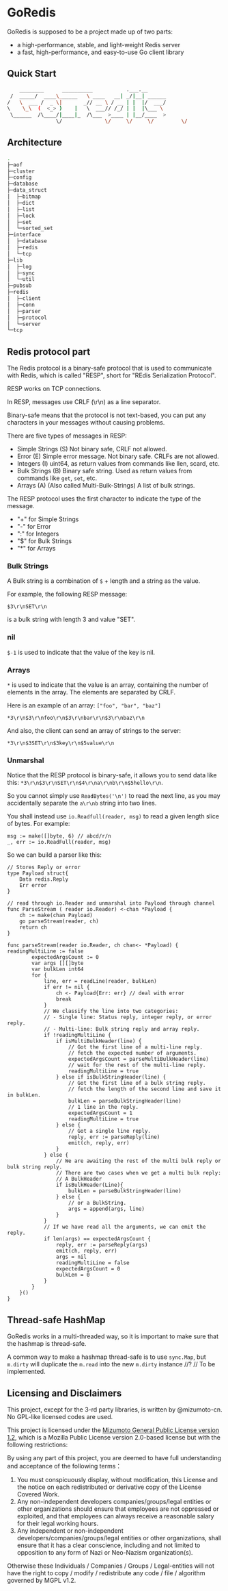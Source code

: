 # GoRedis

GoRedis is supposed to be a project made up of two parts:

- a high-performance, stable, and light-weight Redis server
- a fast, high-performance, and easy-to-use Go client library

## Quick Start

<!-- markdownlint-disable MD010 -->

```bash
	________      __________           .___.__        
 /  _____/  ____\______   \ ____   __| _/|__| ______
/   \  ___ /  _ \|       _// __ \ / __ | |  |/  ___/
\    \_\  (  <_> )    |   \  ___// /_/ | |  |\___ \ 
 \______  /\____/|____|_  /\___  >____ | |__/____  >
				\/              \/     \/     \/         \/ 
```

## Architecture

```bash
.
├─aof
├─cluster
├─config
├─database
├─data_struct
│  ├─bitmap
│  ├─dict
│  ├─list
│  ├─lock
│  ├─set
│  └─sorted_set
├─interface
│  ├─database
│  ├─redis
│  └─tcp
├─lib
│  ├─log
│  ├─sync
│  └─util
├─pubsub
├─redis
│  ├─client
│  ├─conn
│  ├─parser
│  ├─protocol
│  └─server
└─tcp
```

## Redis protocol part

The Redis protocol is a binary-safe protocol that is used to communicate with Redis, which is called "RESP", short for "REdis Serialization Protocol".

RESP works on TCP connections.

In RESP, messages use CRLF (\r\n) as a line separator.

Binary-safe means that the protocol is not text-based, you can put any characters in your messages without causing problems.

There are five types of messages in RESP:

- Simple Strings (S) Not binary safe, CRLF not allowed.
- Error (E) Simple error message. Not binary safe. CRLFs are not allowed.
- Integers (I) uint64, as return values from commands like llen, scard, etc.
- Bulk Strings (B) Binary safe string. Used as return values from commands like `get`, `set`, etc.
- Arrays (A) (Also called Multi-Bulk-Strings) A list of bulk strings.

The RESP protocol uses the first character to indicate the type of the message.

- "+" for Simple Strings
- "-" for Error
- ":" for Integers
- "$" for Bulk Strings
- "*" for Arrays

### Bulk Strings

A Bulk string is a combination of `$` + length and a string as the value.

For example, the following RESP message:

```redis
$3\r\nSET\r\n
```

is a bulk string with length 3 and value "SET".

### nil

`$-1` is used to indicate that the value of the key is nil.

### Arrays

`*` is used to indicate that the value is an array, containing the number of elements in the array. The elements are separated by CRLF.

Here is an example of an array: `["foo", "bar", "baz"]`

```redis
*3\r\n$3\r\nfoo\r\n$3\r\nbar\r\n$3\r\nbaz\r\n
```

And also, the client can send an array of strings to the server:

```redis
*3\r\n$3SET\r\n$3key\r\n$5value\r\n
```

### Unmarshal

Notice that the RESP protocol is binary-safe, it allows you to send data like this: `*3\r\n$3\r\nSET\r\n$4\r\na\r\nb\r\n$5hello\r\n`.

So you cannot simply use `ReadBytes('\n')` to read the next line, as you may accidentally separate the `a\r\nb` string into two lines.

You shall instead use `io.Readfull(reader, msg)` to read a given length slice of bytes. For example:

```golang
msg := make([]byte, 6) // abcd/r/n
_, err := io.ReadFull(reader, msg)
```

So we can build a parser like this:

```golang
// Stores Reply or error
type Payload struct{
	Data redis.Reply
	Err error
}

// read through io.Reader and unmarshal into Payload through channel
func ParseStream ( reader io.Reader) <-chan *Payload {
	ch := make(chan Payload)
	go parseStream(reader, ch)
	return ch
}

func parseStream(reader io.Reader, ch chan<- *Payload) {
readingMultiLine := false
		expectedArgsCount := 0
		var args [][]byte
		var bulkLen int64
		for {
			line, err = readLine(reader, bulkLen)
			if err != nil {
				ch <- Payload{Err: err} // deal with error
				break
			}
			// We classify the line into two categories:
			// - Single line: Status reply, integer reply, or error reply.
			// - Multi-line: Bulk string reply and array reply.
			if !readingMultiLine {
				if isMultiBulkHeader(line) {
					// Got the first line of a multi-line reply.
					// fetch the expected number of arguments.
					expectedArgsCount = parseMultiBulkHeader(line)
					// wait for the rest of the multi-line reply.
					readingMultiLine = true
				} else if isBulkStringHeader(line) {
					// Got the first line of a bulk string reply.
					// fetch the length of the second line and save it in bulkLen.
					bulkLen = parseBulkStringHeader(line)
					// 1 line in the reply.
					expectedArgsCount = 1
					readingMultiLine = true
				} else {
					// Got a single line reply.
					reply, err := parseReply(line)
					emit(ch, reply, err)
				}
			} else {
				// We are awaiting the rest of the multi bulk reply or bulk string reply.
				// There are two cases when we get a multi bulk reply:
				// A BulkHeader
				if isBulkHeader(Line){
					bulkLen = parseBulkStringHeader(line)
				} else {
					// or a BulkString.
					args = append(args, line)
				}
			}
			// If we have read all the arguments, we can emit the reply.
			if len(args) == expectedArgsCount {
				reply, err := parseReply(args)
				emit(ch, reply, err)
				args = nil
				readingMultiLine = false
				expectedArgsCount = 0
				bulkLen = 0
			}
		}
	}()
}
```

## Thread-safe HashMap

GoRedis works in a multi-threaded way, so it is important to make sure that the hashmap is thread-safe.

A common way to make a hashmap thread-safe is to use `sync.Map`, but `m.dirty` will duplicate the `m.read` into the new `m.dirty` instance //?
// To be implemented.

## Licensing and Disclaimers

This project, except for the 3-rd party libraries, is written by @mizumoto-cn. No GPL-like licensed codes are used.

This project is licensed under the [Mizumoto General Public License version 1.2](https://github.com/mizumoto-cn/TRPcG/blob/master/License/Mizumoto%20General%20Public%20License%20v1.2.md), which is a Mozilla Public License version 2.0-based license but with the following restrictions:

By using any part of this project, you are deemed to have full understanding and acceptance of the following terms：

1. You must conspicuously display, without modification, this License and the notice on each redistributed or derivative copy of the License Covered Work.
2. Any non-independent developers companies/groups/legal entities or other organizations should ensure that employees are not oppressed or exploited, and that employees can always receive a reasonable salary for their legal working hours.
3. Any independent or non-independent developers/companies/groups/legal entities or other organizations, shall ensure that it has a clear conscience, including and not limited to opposition to any form of Nazi or Neo-Nazism organization(s).

Otherwise these Individuals / Companies / Groups / Legal-entities will not have the right to copy / modify / redistribute any code / file / algorithm governed by MGPL v1.2.
